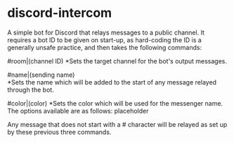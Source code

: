# discord-intercom
A simple bot for Discord that relays messages to a public channel. It requires a bot ID to be given on start-up, as hard-coding the ID is a generally unsafe practice, and then takes the following commands:

#room|(channel ID)
*Sets the target channel for the bot's output messages.
  
#name|(sending name)  
*Sets the name which will be added to the start of any message relayed through the bot.
  
#color|(color)
*Sets the color which will be used for the messenger name. The options available are as follows:
placeholder

Any message that does not start with a # character will be relayed as set up by these previous three commands.
